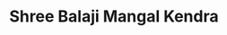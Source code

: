 ---
title: "Shree Balaji Mangal Kendra"
url: /pune/shree-balaji-mangal-kendra/
shop: Brautkleider
---